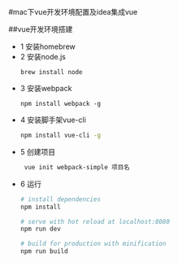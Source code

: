 #mac下vue开发环境配置及idea集成vue

##vue开发环境搭建
* 1 安装homebrew
* 2 安装node.js   
    ```
    brew install node
    ```
* 3 安装webpack    
    ```
    npm install webpack -g
    ```
* 4 安装脚手架vue-cli    
    ```bash
    npm install vue-cli -g
    ```
* 5 创建项目    
     ```bash
      vue init webpack-simple 项目名 
     ```
* 6 运行
    ``` bash
    # install dependencies
    npm install
    
    # serve with hot reload at localhost:8080
    npm run dev
    
    # build for production with minification
    npm run build
    ```
    

